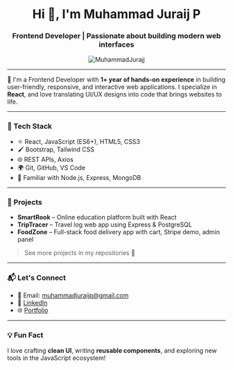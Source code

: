 <h1 align="center">Hi 👋, I'm Muhammad Juraij P</h1>
<h3 align="center">Frontend Developer | Passionate about building modern web interfaces</h3>

<p align="center">
  <img src="https://komarev.com/ghpvc/?username=MuhammadJurajj&label=Profile%20views&color=0e75b6&style=flat" alt="MuhammadJurajj" />
</p>

---

🚀 I'm a Frontend Developer with **1+ year of hands-on experience** in building user-friendly, responsive, and interactive web applications. I specialize in **React**, and love translating UI/UX designs into code that brings websites to life.

---

### 🧰 Tech Stack

- ⚛️ React, JavaScript (ES6+), HTML5, CSS3
- 🖌️ Bootstrap, Tailwind CSS
- 🌐 REST APIs, Axios
- 🌍 Git, GitHub, VS Code
- 🧪 Familiar with Node.js, Express, MongoDB

---

### 📌 Projects

- **SmartRook** – Online education platform built with React
- **TripTracer** – Travel log web app using Express & PostgreSQL
- **FoodZone** – Full-stack food delivery app with cart, Stripe demo, admin panel

> See more projects in my repositories 📁

---


### 📬 Let's Connect

- 📧 Email: muhammadjuraijp@gmail.com  
- 💼 [LinkedIn](https://www.linkedin.com/in/muhammad-juraij-723b2229a/)  
- 🌐 [Portfolio](https://portfolio-khaki-six-80.vercel.app/)

---

### 💡 Fun Fact

I love crafting **clean UI**, writing **reusable components**, and exploring new tools in the JavaScript ecosystem!
